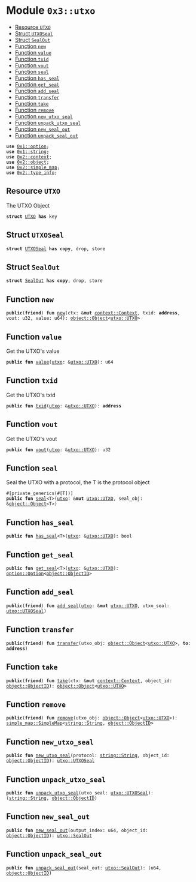 
<a name="0x3_utxo"></a>

# Module `0x3::utxo`



-  [Resource `UTXO`](#0x3_utxo_UTXO)
-  [Struct `UTXOSeal`](#0x3_utxo_UTXOSeal)
-  [Struct `SealOut`](#0x3_utxo_SealOut)
-  [Function `new`](#0x3_utxo_new)
-  [Function `value`](#0x3_utxo_value)
-  [Function `txid`](#0x3_utxo_txid)
-  [Function `vout`](#0x3_utxo_vout)
-  [Function `seal`](#0x3_utxo_seal)
-  [Function `has_seal`](#0x3_utxo_has_seal)
-  [Function `get_seal`](#0x3_utxo_get_seal)
-  [Function `add_seal`](#0x3_utxo_add_seal)
-  [Function `transfer`](#0x3_utxo_transfer)
-  [Function `take`](#0x3_utxo_take)
-  [Function `remove`](#0x3_utxo_remove)
-  [Function `new_utxo_seal`](#0x3_utxo_new_utxo_seal)
-  [Function `unpack_utxo_seal`](#0x3_utxo_unpack_utxo_seal)
-  [Function `new_seal_out`](#0x3_utxo_new_seal_out)
-  [Function `unpack_seal_out`](#0x3_utxo_unpack_seal_out)


<pre><code><b>use</b> <a href="">0x1::option</a>;
<b>use</b> <a href="">0x1::string</a>;
<b>use</b> <a href="">0x2::context</a>;
<b>use</b> <a href="">0x2::object</a>;
<b>use</b> <a href="">0x2::simple_map</a>;
<b>use</b> <a href="">0x2::type_info</a>;
</code></pre>



<a name="0x3_utxo_UTXO"></a>

## Resource `UTXO`

The UTXO Object


<pre><code><b>struct</b> <a href="utxo.md#0x3_utxo_UTXO">UTXO</a> <b>has</b> key
</code></pre>



<a name="0x3_utxo_UTXOSeal"></a>

## Struct `UTXOSeal`



<pre><code><b>struct</b> <a href="utxo.md#0x3_utxo_UTXOSeal">UTXOSeal</a> <b>has</b> <b>copy</b>, drop, store
</code></pre>



<a name="0x3_utxo_SealOut"></a>

## Struct `SealOut`



<pre><code><b>struct</b> <a href="utxo.md#0x3_utxo_SealOut">SealOut</a> <b>has</b> <b>copy</b>, drop, store
</code></pre>



<a name="0x3_utxo_new"></a>

## Function `new`



<pre><code><b>public</b>(<b>friend</b>) <b>fun</b> <a href="utxo.md#0x3_utxo_new">new</a>(ctx: &<b>mut</b> <a href="_Context">context::Context</a>, txid: <b>address</b>, vout: u32, value: u64): <a href="_Object">object::Object</a>&lt;<a href="utxo.md#0x3_utxo_UTXO">utxo::UTXO</a>&gt;
</code></pre>



<a name="0x3_utxo_value"></a>

## Function `value`

Get the UTXO's value


<pre><code><b>public</b> <b>fun</b> <a href="utxo.md#0x3_utxo_value">value</a>(<a href="utxo.md#0x3_utxo">utxo</a>: &<a href="utxo.md#0x3_utxo_UTXO">utxo::UTXO</a>): u64
</code></pre>



<a name="0x3_utxo_txid"></a>

## Function `txid`

Get the UTXO's txid


<pre><code><b>public</b> <b>fun</b> <a href="utxo.md#0x3_utxo_txid">txid</a>(<a href="utxo.md#0x3_utxo">utxo</a>: &<a href="utxo.md#0x3_utxo_UTXO">utxo::UTXO</a>): <b>address</b>
</code></pre>



<a name="0x3_utxo_vout"></a>

## Function `vout`

Get the UTXO's vout


<pre><code><b>public</b> <b>fun</b> <a href="utxo.md#0x3_utxo_vout">vout</a>(<a href="utxo.md#0x3_utxo">utxo</a>: &<a href="utxo.md#0x3_utxo_UTXO">utxo::UTXO</a>): u32
</code></pre>



<a name="0x3_utxo_seal"></a>

## Function `seal`

Seal the UTXO with a protocol, the T is the protocol object


<pre><code>#[private_generics(#[T])]
<b>public</b> <b>fun</b> <a href="utxo.md#0x3_utxo_seal">seal</a>&lt;T&gt;(<a href="utxo.md#0x3_utxo">utxo</a>: &<b>mut</b> <a href="utxo.md#0x3_utxo_UTXO">utxo::UTXO</a>, seal_obj: &<a href="_Object">object::Object</a>&lt;T&gt;)
</code></pre>



<a name="0x3_utxo_has_seal"></a>

## Function `has_seal`



<pre><code><b>public</b> <b>fun</b> <a href="utxo.md#0x3_utxo_has_seal">has_seal</a>&lt;T&gt;(<a href="utxo.md#0x3_utxo">utxo</a>: &<a href="utxo.md#0x3_utxo_UTXO">utxo::UTXO</a>): bool
</code></pre>



<a name="0x3_utxo_get_seal"></a>

## Function `get_seal`



<pre><code><b>public</b> <b>fun</b> <a href="utxo.md#0x3_utxo_get_seal">get_seal</a>&lt;T&gt;(<a href="utxo.md#0x3_utxo">utxo</a>: &<a href="utxo.md#0x3_utxo_UTXO">utxo::UTXO</a>): <a href="_Option">option::Option</a>&lt;<a href="_ObjectID">object::ObjectID</a>&gt;
</code></pre>



<a name="0x3_utxo_add_seal"></a>

## Function `add_seal`



<pre><code><b>public</b>(<b>friend</b>) <b>fun</b> <a href="utxo.md#0x3_utxo_add_seal">add_seal</a>(<a href="utxo.md#0x3_utxo">utxo</a>: &<b>mut</b> <a href="utxo.md#0x3_utxo_UTXO">utxo::UTXO</a>, utxo_seal: <a href="utxo.md#0x3_utxo_UTXOSeal">utxo::UTXOSeal</a>)
</code></pre>



<a name="0x3_utxo_transfer"></a>

## Function `transfer`



<pre><code><b>public</b>(<b>friend</b>) <b>fun</b> <a href="transfer.md#0x3_transfer">transfer</a>(utxo_obj: <a href="_Object">object::Object</a>&lt;<a href="utxo.md#0x3_utxo_UTXO">utxo::UTXO</a>&gt;, <b>to</b>: <b>address</b>)
</code></pre>



<a name="0x3_utxo_take"></a>

## Function `take`



<pre><code><b>public</b>(<b>friend</b>) <b>fun</b> <a href="utxo.md#0x3_utxo_take">take</a>(ctx: &<b>mut</b> <a href="_Context">context::Context</a>, object_id: <a href="_ObjectID">object::ObjectID</a>): <a href="_Object">object::Object</a>&lt;<a href="utxo.md#0x3_utxo_UTXO">utxo::UTXO</a>&gt;
</code></pre>



<a name="0x3_utxo_remove"></a>

## Function `remove`



<pre><code><b>public</b>(<b>friend</b>) <b>fun</b> <a href="utxo.md#0x3_utxo_remove">remove</a>(utxo_obj: <a href="_Object">object::Object</a>&lt;<a href="utxo.md#0x3_utxo_UTXO">utxo::UTXO</a>&gt;): <a href="_SimpleMap">simple_map::SimpleMap</a>&lt;<a href="_String">string::String</a>, <a href="_ObjectID">object::ObjectID</a>&gt;
</code></pre>



<a name="0x3_utxo_new_utxo_seal"></a>

## Function `new_utxo_seal`



<pre><code><b>public</b> <b>fun</b> <a href="utxo.md#0x3_utxo_new_utxo_seal">new_utxo_seal</a>(protocol: <a href="_String">string::String</a>, object_id: <a href="_ObjectID">object::ObjectID</a>): <a href="utxo.md#0x3_utxo_UTXOSeal">utxo::UTXOSeal</a>
</code></pre>



<a name="0x3_utxo_unpack_utxo_seal"></a>

## Function `unpack_utxo_seal`



<pre><code><b>public</b> <b>fun</b> <a href="utxo.md#0x3_utxo_unpack_utxo_seal">unpack_utxo_seal</a>(utxo_seal: <a href="utxo.md#0x3_utxo_UTXOSeal">utxo::UTXOSeal</a>): (<a href="_String">string::String</a>, <a href="_ObjectID">object::ObjectID</a>)
</code></pre>



<a name="0x3_utxo_new_seal_out"></a>

## Function `new_seal_out`



<pre><code><b>public</b> <b>fun</b> <a href="utxo.md#0x3_utxo_new_seal_out">new_seal_out</a>(output_index: u64, object_id: <a href="_ObjectID">object::ObjectID</a>): <a href="utxo.md#0x3_utxo_SealOut">utxo::SealOut</a>
</code></pre>



<a name="0x3_utxo_unpack_seal_out"></a>

## Function `unpack_seal_out`



<pre><code><b>public</b> <b>fun</b> <a href="utxo.md#0x3_utxo_unpack_seal_out">unpack_seal_out</a>(seal_out: <a href="utxo.md#0x3_utxo_SealOut">utxo::SealOut</a>): (u64, <a href="_ObjectID">object::ObjectID</a>)
</code></pre>
